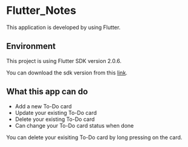 # Flutter_Notes

This application is developed by using Flutter.

## Environment

This project is using Flutter SDK version 2.0.6.

You can download the sdk version from this [link](https://flutter.dev/docs/development/tools/sdk/releases).

## What this app can do

- Add a new To-Do card
- Update your existing To-Do card
- Delete your existing To-Do card 
- Can change your To-Do card status when done

You can delete your exisiting To-Do card by long pressing on the card.
